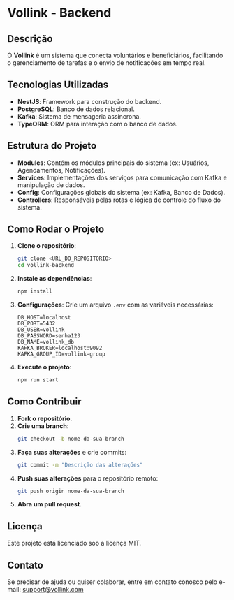 
# Vollink - Backend

## Descrição
O **Vollink** é um sistema que conecta voluntários e beneficiários, facilitando o gerenciamento de tarefas e o envio de notificações em tempo real.

## Tecnologias Utilizadas
- **NestJS**: Framework para construção do backend.
- **PostgreSQL**: Banco de dados relacional.
- **Kafka**: Sistema de mensageria assíncrona.
- **TypeORM**: ORM para interação com o banco de dados.

## Estrutura do Projeto
- **Modules**: Contém os módulos principais do sistema (ex: Usuários, Agendamentos, Notificações).
- **Services**: Implementações dos serviços para comunicação com Kafka e manipulação de dados.
- **Config**: Configurações globais do sistema (ex: Kafka, Banco de Dados).
- **Controllers**: Responsáveis pelas rotas e lógica de controle do fluxo do sistema.

## Como Rodar o Projeto

1. **Clone o repositório**:
   ```bash
   git clone <URL_DO_REPOSITORIO>
   cd vollink-backend
   ```

2. **Instale as dependências**:
   ```bash
   npm install
   ```

3. **Configurações**:
   Crie um arquivo `.env` com as variáveis necessárias:
   ```plaintext
   DB_HOST=localhost
   DB_PORT=5432
   DB_USER=vollink
   DB_PASSWORD=senha123
   DB_NAME=vollink_db
   KAFKA_BROKER=localhost:9092
   KAFKA_GROUP_ID=vollink-group
   ```

4. **Execute o projeto**:
   ```bash
   npm run start
   ```

## Como Contribuir

1. **Fork o repositório**.
2. **Crie uma branch**:
   ```bash
   git checkout -b nome-da-sua-branch
   ```
3. **Faça suas alterações** e crie commits:
   ```bash
   git commit -m "Descrição das alterações"
   ```
4. **Push suas alterações** para o repositório remoto:
   ```bash
   git push origin nome-da-sua-branch
   ```
5. **Abra um pull request**.

## Licença
Este projeto está licenciado sob a licença MIT.

## Contato
Se precisar de ajuda ou quiser colaborar, entre em contato conosco pelo e-mail: support@vollink.com
